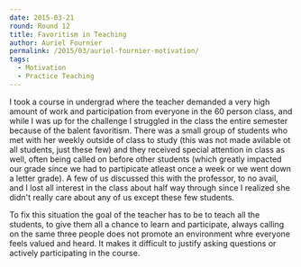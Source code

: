 ```yaml
---
date: 2015-03-21
round: Round 12
title: Favoritism in Teaching
author: Auriel Fournier
permalink: /2015/03/auriel-fournier-motivation/
tags:
  - Motivation
  - Practice Teaching
---
```


I took a course in undergrad where the teacher demanded a very high
amount of work and participation from everyone in the 60 person class,
and while I was up for the challenge I struggled in the class the
entire semester because of the balent favoritism. There was a small
group of students who met with her weekly outside of class to study
(this was not made avilable ot all students, just these few) and they
received special attention in class as well, often being called on
before other students (which greatly impacted our grade since we had
to partipicate atleast once a week or we went down a letter grade). A
few of us discussed this with the professor, to no avail, and I lost
all interest in the class about half way through since I realized she
didn't really care about any of us except these few students.

To fix this situation the goal of the teacher has to be to teach all
the students, to give them all a chance to learn and participate,
always calling on the same three people does not promote an
environment whre everyone feels valued and heard. It makes it
difficult to justify asking questions or actively participating in the
course.

